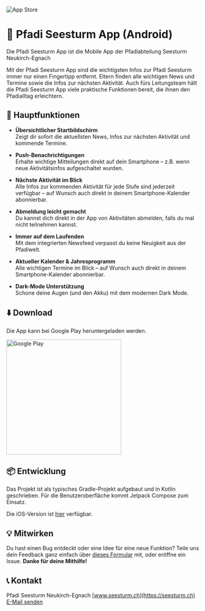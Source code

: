 <img src="https://seesturm.ch/wp-content/uploads/2025/08/play_store_banner.png" alt="App Store"/>

# 📱 Pfadi Seesturm App (Android)

Die Pfadi Seesturm App ist die Mobile App der Pfadiabteilung Seesturm Neukirch-Egnach

Mit der Pfadi Seesturm App sind die wichtigsten Infos zur Pfadi Seesturm immer nur einen Fingertipp entfernt. Eltern finden alle wichtigen News und Termine sowie die Infos zur nächsten Aktivität. Auch fürs Leitungsteam hält die Pfadi Seesturm App viele praktische Funktionen bereit, die ihnen den Pfadialltag erleichtern.

## 🚀 Hauptfunktionen

- **Übersichtlicher Startbildschirm**  
  Zeigt dir sofort die aktuellsten News, Infos zur nächsten Aktivität und kommende Termine.

- **Push-Benachrichtigungen**  
  Erhalte wichtige Mitteilungen direkt auf dein Smartphone – z.B. wenn neue Aktivitätsinfos aufgeschaltet wurden.

- **Nächste Aktivität im Blick**  
  Alle Infos zur kommenden Aktivität für jede Stufe sind jederzeit verfügbar – auf Wunsch auch direkt in deinem Smartphone-Kalender abonnierbar.

- **Abmeldung leicht gemacht**  
  Du kannst dich direkt in der App von Aktivitäten abmelden, falls du mal nicht teilnehmen kannst.

- **Immer auf dem Laufenden**  
  Mit dem integrierten Newsfeed verpasst du keine Neuigkeit aus der Pfadiwelt.

- **Aktueller Kalender & Jahresprogramm**  
  Alle wichtigen Termine im Blick – auf Wunsch auch direkt in deinem Smartphone-Kalender abonnierbar.

- **Dark-Mode Unterstützung**  
  Schone deine Augen (und den Akku) mit dem modernen Dark Mode.

## ⬇️ Download
Die App kann bei Google Play heruntergeladen werden.

<a href="https://play.google.com/store/apps/details?id=ch.seesturm.pfadiseesturm"><img src="https://seesturm.ch/wp-content/uploads/2022/09/playstore-1024x304.png" alt="Google Play" width="300"/></a>

## 📦 Entwicklung
Das Projekt ist als typisches Gradle-Projekt aufgebaut und in Kotlin geschrieben. Für die Benutzeroberfläche kommt Jetpack Compose zum Einsatz.

Die iOS-Version ist [hier](https://github.com/valentin-kamm/pfadi-seesturm-app-ios) verfügbar.

## 💡 Mitwirken
Du hast einen Bug entdeckt oder eine Idee für eine neue Funktion? Teile uns dein Feedback ganz einfach über [dieses Formular](https://docs.google.com/forms/d/e/1FAIpQLSfT0fEhmPpLxrY4sUjkuYwbchMENu1a5pPwpe5NQ2kCqkYL1A/viewform?usp=sf_link) mit, oder eröffne ein Issue.
**Danke für deine Mithilfe!**

## 📞 Kontakt

Pfadi Seesturm Neukirch-Egnach
[www.seesturm.ch](https://seesturm.ch)
[E-Mail senden](mailto:app@seesturm.ch)
